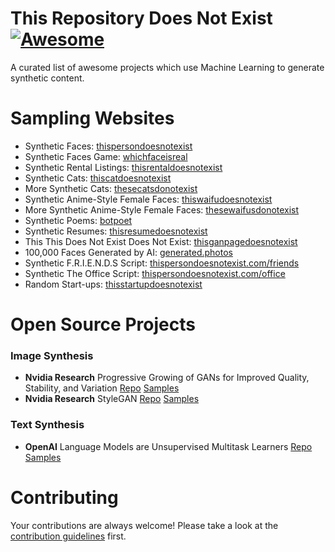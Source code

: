 # This Repository Does Not Exist [![Awesome](https://cdn.rawgit.com/sindresorhus/awesome/d7305f38d29fed78fa85652e3a63e154dd8e8829/media/badge.svg)](https://github.com/sindresorhus/awesome)
A curated list of awesome projects which use Machine Learning to generate synthetic content.

# Sampling Websites
- Synthetic Faces: [thispersondoesnotexist](http://www.thispersondoesnotexist.com)
- Synthetic Faces Game: [whichfaceisreal](http://www.whichfaceisreal.com/)
- Synthetic Rental Listings: [thisrentaldoesnotexist](https://thisrentaldoesnotexist.com/)
- Synthetic Cats: [thiscatdoesnotexist](https://thiscatdoesnotexist.com/)
- More Synthetic Cats: [thesecatsdonotexist](http://thesecatsdonotexist.com/)
- Synthetic Anime-Style Female Faces: [thiswaifudoesnotexist](http://www.thiswaifudoesnotexist.net/index.html)
- More Synthetic Anime-Style Female Faces: [thesewaifusdonotexist](https://www.obormot.net/demos/these-waifus-do-not-exist-alt)
- Synthetic Poems: [botpoet](http://botpoet.com/vote/sign-post/)
- Synthetic Resumes: [thisresumedoesnotexist](https://thisresumedoesnotexist.com/)
- This This Does Not Exist Does Not Exist: [thisganpagedoesnotexist](http://this-gan-page-does-not-exist.herokuapp.com/)
- 100,000 Faces Generated by AI: [generated.photos](https://generated.photos/)
- Synthetic F.R.I.E.N.D.S Script: [thispersondoesnotexist.com/friends](https://thispersondoesnotexist.com/friends/)
- Synthetic The Office Script: [thispersondoesnotexist.com/office](https://thispersondoesnotexist.com/office/)
- Random Start-ups: [thisstartupdoesnotexist](https://thisstartupdoesnotexist.com/)

# Open Source Projects
### Image Synthesis
- **Nvidia Research** Progressive Growing of GANs for Improved Quality, Stability, and Variation [Repo](https://github.com/tkarras/progressive_growing_of_gans) [Samples](https://drive.google.com/drive/folders/1j6uZ_a6zci0HyKZdpDq9kSa8VihtEPCp)
- **Nvidia Research** StyleGAN [Repo](https://github.com/NVlabs/stylegan) [Samples](https://drive.google.com/drive/folders/100DJ0QXyG89HZzB4w2Cbyf4xjNK54cQ1)
### Text Synthesis
- **OpenAI** Language Models are Unsupervised Multitask Learners [Repo](https://github.com/openai/gpt-2) [Samples](https://blog.openai.com/better-language-models/)

# Contributing

Your contributions are always welcome! Please take a look at the [contribution guidelines](https://github.com/paubric/awesome-doesnotexist/blob/master/CONTRIBUTING.md) first.
